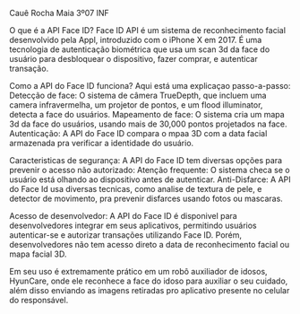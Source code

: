 Cauê Rocha Maia 3º07 INF

O que é a API Face ID?
Face ID API é um sistema de reconhecimento facial desenvolvido pela Appl, introduzido com o iPhone X em 2017. É uma tecnologia de autenticação biométrica que usa um scan 3d da face do usuário para desbloquear o dispositivo, fazer comprar, e autenticar transação.

Como a API do Face ID funciona?
Aqui está uma explicaçao passo-a-passo:
Detecção de face: O sistema de câmera TrueDepth, que incluem uma camera infravermelha, um projetor de pontos, e um flood illuminator, detecta a face do usuários.
Mapeamento de face: O sistema cria um mapa 3d da face do usuários, usando mais de 30,000 pontos projetados na face.
Autenticação: A API do Face ID compara o mpaa 3D com a data facial armazenada pra verificar a identidade do usuário.

Caracteristicas de segurança:
A API do Face ID tem diversas opções para prevenir o acesso não autorizado:
Atenção frequente: O sistema checa se o usuário está olhando ao dispositivo antes de autenticar.
Anti-Disfarce: A API do Face Id usa diversas tecnicas, como analise de textura de pele, e detector de movimento, pra prevenir disfarces usando fotos ou mascaras.

Acesso de desenvolvedor:
A API do Face ID é disponivel para desenvolvedores integrar em seus aplicativos, permitindo usuários autenticar-se e autorizar transações utilizando Face ID. Porém, desenvolvedores não tem acesso direto a data de reconhecimento facial ou mapa facial 3D.
 
Em seu uso é extremamente prático em um robô auxiliador de idosos, HyunCare, onde ele reconhece a face do idoso para auxiliar o seu cuidado, além disso enviando as imagens retiradas pro aplicativo presente no celular do responsável.